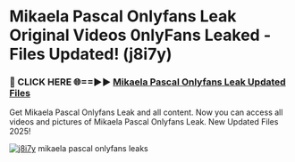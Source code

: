 # Mikaela Pascal Onlyfans Leak Original Videos 0nlyFans Leaked - Files Updated! (j8i7y)

<h3>🔴 CLICK HERE 🌐==►► <a href="https://tinyurl.com/2jnfzry5" rel="nofollow">Mikaela Pascal Onlyfans Leak Updated Files</a></h3>

Get Mikaela Pascal Onlyfans Leak and all content. Now you can access all videos and pictures of Mikaela Pascal Onlyfans Leak. New Updated Files 2025!

[![j8i7y](https://i.imgur.com/GyGTBgg.gif)](https://tinyurl.com/2jnfzry5)
mikaela pascal onlyfans leaks